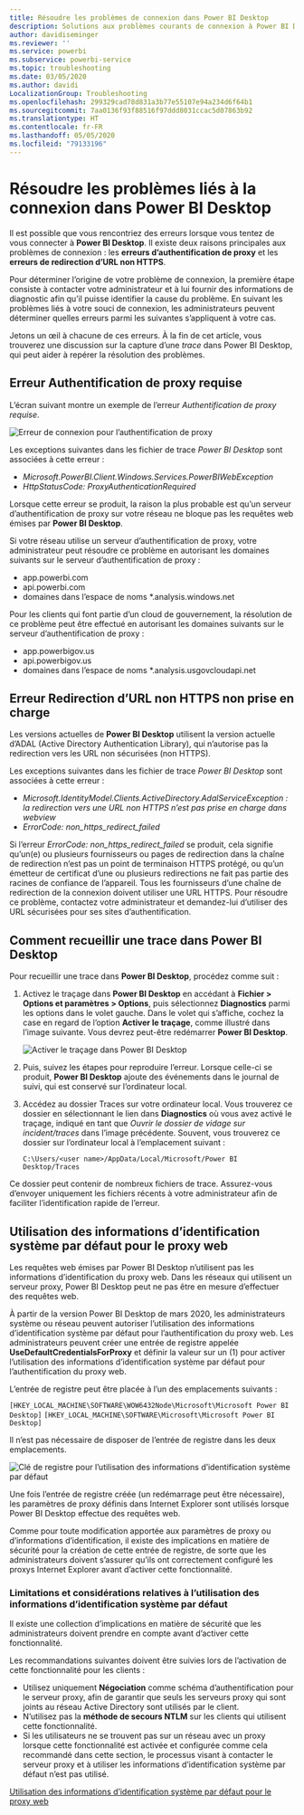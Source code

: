 ```yaml
---
title: Résoudre les problèmes de connexion dans Power BI Desktop
description: Solutions aux problèmes courants de connexion à Power BI Desktop
author: davidiseminger
ms.reviewer: ''
ms.service: powerbi
ms.subservice: powerbi-service
ms.topic: troubleshooting
ms.date: 03/05/2020
ms.author: davidi
LocalizationGroup: Troubleshooting
ms.openlocfilehash: 299329cad78d831a3b77e55107e94a234d6f64b1
ms.sourcegitcommit: 7aa0136f93f88516f97ddd8031ccac5d07863b92
ms.translationtype: HT
ms.contentlocale: fr-FR
ms.lasthandoff: 05/05/2020
ms.locfileid: "79133196"
---
```

# <a name="troubleshooting-sign-in-for-power-bi-desktop"></a>Résoudre les problèmes liés à la connexion dans Power BI Desktop
Il est possible que vous rencontriez des erreurs lorsque vous tentez de vous connecter à **Power BI Desktop**. Il existe deux raisons principales aux problèmes de connexion : les **erreurs d’authentification de proxy** et les **erreurs de redirection d’URL non HTTPS**. 

Pour déterminer l’origine de votre problème de connexion, la première étape consiste à contacter votre administrateur et à lui fournir des informations de diagnostic afin qu’il puisse identifier la cause du problème. En suivant les problèmes liés à votre souci de connexion, les administrateurs peuvent déterminer quelles erreurs parmi les suivantes s’appliquent à votre cas. 

Jetons un œil à chacune de ces erreurs. À la fin de cet article, vous trouverez une discussion sur la capture d’une *trace* dans Power BI Desktop, qui peut aider à repérer la résolution des problèmes.


## <a name="proxy-authentication-required-error"></a>Erreur Authentification de proxy requise

L’écran suivant montre un exemple de l’erreur *Authentification de proxy requise*.

![Erreur de connexion pour l’authentification de proxy](media/desktop-troubleshooting-sign-in/desktop-tshoot-sign-in_01.png)

Les exceptions suivantes dans les fichier de trace *Power BI Desktop* sont associées à cette erreur :

* *Microsoft.PowerBI.Client.Windows.Services.PowerBIWebException*
* *HttpStatusCode: ProxyAuthenticationRequired*

Lorsque cette erreur se produit, la raison la plus probable est qu’un serveur d’authentification de proxy sur votre réseau ne bloque pas les requêtes web émises par **Power BI Desktop**. 

Si votre réseau utilise un serveur d’authentification de proxy, votre administrateur peut résoudre ce problème en autorisant les domaines suivants sur le serveur d’authentification de proxy :

* app.powerbi.com
* api.powerbi.com
* domaines dans l’espace de noms *.analysis.windows.net

Pour les clients qui font partie d’un cloud de gouvernement, la résolution de ce problème peut être effectué en autorisant les domaines suivants sur le serveur d’authentification de proxy :

* app.powerbigov.us
* api.powerbigov.us
* domaines dans l’espace de noms *.analysis.usgovcloudapi.net

## <a name="non-https-url-redirect-not-supported-error"></a>Erreur Redirection d’URL non HTTPS non prise en charge

Les versions actuelles de **Power BI Desktop** utilisent la version actuelle d’ADAL (Active Directory Authentication Library), qui n’autorise pas la redirection vers les URL non sécurisées (non HTTPS). 

Les exceptions suivantes dans les fichier de trace *Power BI Desktop* sont associées à cette erreur :

* *Microsoft.IdentityModel.Clients.ActiveDirectory.AdalServiceException : la redirection vers une URL non HTTPS n’est pas prise en charge dans webview*
* *ErrorCode: non_https_redirect_failed*

Si l’erreur *ErrorCode: non_https_redirect_failed* se produit, cela signifie qu’un(e) ou plusieurs fournisseurs ou pages de redirection dans la chaîne de redirection n’est pas un point de terminaison HTTPS protégé, ou qu’un émetteur de certificat d’une ou plusieurs redirections ne fait pas partie des racines de confiance de l’appareil. Tous les fournisseurs d’une chaîne de redirection de la connexion doivent utiliser une URL HTTPS. Pour résoudre ce problème, contactez votre administrateur et demandez-lui d’utiliser des URL sécurisées pour ses sites d’authentification. 

## <a name="how-to-collect-a-trace-in-power-bi-desktop"></a>Comment recueillir une trace dans Power BI Desktop

Pour recueillir une trace dans **Power BI Desktop**, procédez comme suit :

1. Activez le traçage dans **Power BI Desktop** en accédant à **Fichier > Options et paramètres > Options**, puis sélectionnez **Diagnostics** parmi les options dans le volet gauche. Dans le volet qui s’affiche, cochez la case en regard de l’option **Activer le traçage**, comme illustré dans l’image suivante. Vous devrez peut-être redémarrer **Power BI Desktop**.
   
   ![Activer le traçage dans Power BI Desktop](media/desktop-troubleshooting-sign-in/desktop-tshoot-sign-in_02.png)

2. Puis, suivez les étapes pour reproduire l’erreur. Lorsque celle-ci se produit, **Power BI Desktop** ajoute des événements dans le journal de suivi, qui est conservé sur l’ordinateur local.

3. Accédez au dossier Traces sur votre ordinateur local. Vous trouverez ce dossier en sélectionnant le lien dans **Diagnostics** où vous avez activé le traçage, indiqué en tant que *Ouvrir le dossier de vidage sur incident/traces* dans l’image précédente. Souvent, vous trouverez ce dossier sur l’ordinateur local à l’emplacement suivant :

    `C:\Users/<user name>/AppData/Local/Microsoft/Power BI Desktop/Traces`

Ce dossier peut contenir de nombreux fichiers de trace. Assurez-vous d’envoyer uniquement les fichiers récents à votre administrateur afin de faciliter l’identification rapide de l’erreur. 


## <a name="using-default-system-credentials-for-web-proxy"></a>Utilisation des informations d’identification système par défaut pour le proxy web

Les requêtes web émises par Power BI Desktop n’utilisent pas les informations d’identification du proxy web. Dans les réseaux qui utilisent un serveur proxy, Power BI Desktop peut ne pas être en mesure d’effectuer des requêtes web. 

À partir de la version Power BI Desktop de mars 2020, les administrateurs système ou réseau peuvent autoriser l’utilisation des informations d’identification système par défaut pour l’authentification du proxy web. Les administrateurs peuvent créer une entrée de registre appelée **UseDefaultCredentialsForProxy** et définir la valeur sur un (1) pour activer l’utilisation des informations d’identification système par défaut pour l’authentification du proxy web.

L’entrée de registre peut être placée à l’un des emplacements suivants :

`[HKEY_LOCAL_MACHINE\SOFTWARE\WOW6432Node\Microsoft\Microsoft Power BI Desktop]`
`[HKEY_LOCAL_MACHINE\SOFTWARE\Microsoft\Microsoft Power BI Desktop]`

Il n’est pas nécessaire de disposer de l’entrée de registre dans les deux emplacements.

![Clé de registre pour l’utilisation des informations d’identification système par défaut](media/desktop-troubleshooting-sign-in/desktop-tshoot-sign-in-03.png)

Une fois l’entrée de registre créée (un redémarrage peut être nécessaire), les paramètres de proxy définis dans Internet Explorer sont utilisés lorsque Power BI Desktop effectue des requêtes web. 

Comme pour toute modification apportée aux paramètres de proxy ou d’informations d’identification, il existe des implications en matière de sécurité pour la création de cette entrée de registre, de sorte que les administrateurs doivent s’assurer qu’ils ont correctement configuré les proxys Internet Explorer avant d’activer cette fonctionnalité.         

### <a name="limitations-and-considerations-for-using-default-system-credentials"></a>Limitations et considérations relatives à l’utilisation des informations d’identification système par défaut

Il existe une collection d’implications en matière de sécurité que les administrateurs doivent prendre en compte avant d’activer cette fonctionnalité. 

Les recommandations suivantes doivent être suivies lors de l’activation de cette fonctionnalité pour les clients :

* Utilisez uniquement **Négociation** comme schéma d’authentification pour le serveur proxy, afin de garantir que seuls les serveurs proxy qui sont joints au réseau Active Directory sont utilisés par le client. 
* N’utilisez pas la **méthode de secours NTLM** sur les clients qui utilisent cette fonctionnalité.
* Si les utilisateurs ne se trouvent pas sur un réseau avec un proxy lorsque cette fonctionnalité est activée et configurée comme cela recommandé dans cette section, le processus visant à contacter le serveur proxy et à utiliser les informations d’identification système par défaut n’est pas utilisé.


[Utilisation des informations d’identification système par défaut pour le proxy web](#using-default-system-credentials-for-web-proxy)

